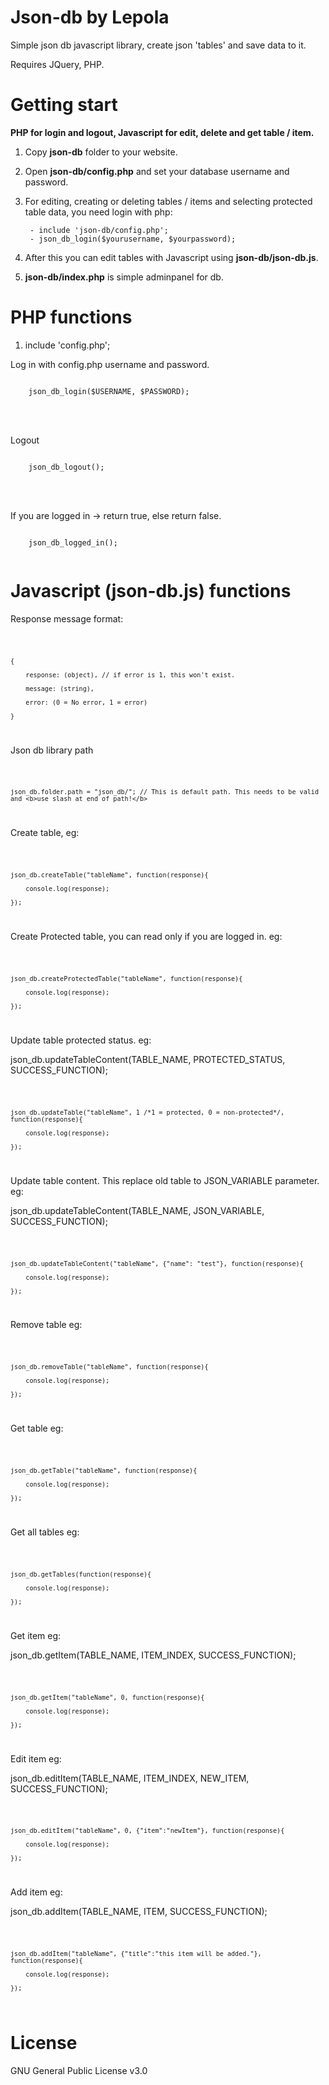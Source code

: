 # Json-db by Lepola

Simple json db javascript library, create json 'tables' and save data to it.

Requires JQuery, PHP.

# Getting start

<b>PHP for login and logout, Javascript for edit, delete and get table / item.</b>

1. Copy <b>json-db</b> folder to your website.

2. Open <b>json-db/config.php</b> and set your database username and password.

3. For editing, creating or deleting tables / items and selecting protected table data, you need login with php:
	
		- include 'json-db/config.php';
		- json_db_login($yourusername, $yourpassword);

4. After this you can edit tables with Javascript using <b>json-db/json-db.js</b>.

5. <b>json-db/index.php</b> is simple adminpanel for db.


# PHP functions

1. include 'config.php';

Log in with config.php username and password.

<code>
	json_db_login($USERNAME, $PASSWORD);
  
</code><br><br>
Logout

<code>
	json_db_logout();
  
</code><br><br>
If you are logged in -> return true, else return false.

<code>
	json_db_logged_in();
  
</code>


# Javascript (json-db.js) functions


Response message format:

<code>
  
	{
  
		response: (object), // if error is 1, this won't exist.
    
		message: (string),
    
		error: (0 = No error, 1 = error)
    
	}
</code>



Json db library path

<code>
 
	json_db.folder.path = "json_db/"; // This is default path. This needs to be valid and <b>use slash at end of path!</b>
</code>

Create table, eg:

<code>
  
	json_db.createTable("tableName", function(response){
  
		console.log(response);
    
	});
</code>


Create Protected table, you can read only if you are logged in. eg:

<code>
  
	json_db.createProtectedTable("tableName", function(response){
  
		console.log(response);
    
	});
</code>


Update table protected status. eg:

json_db.updateTableContent(TABLE_NAME, PROTECTED_STATUS, SUCCESS_FUNCTION);

<code>
  
	json_db.updateTable("tableName", 1 /*1 = protected, 0 = non-protected*/, function(response){
  
		console.log(response);
    
	});
</code>


Update table content. This replace old table to JSON_VARIABLE parameter. eg:

json_db.updateTableContent(TABLE_NAME, JSON_VARIABLE, SUCCESS_FUNCTION);

<code>
  
	json_db.updateTableContent("tableName", {"name": "test"}, function(response){
  
		console.log(response);
    
	});
</code>


Remove table eg:

<code>
  
	json_db.removeTable("tableName", function(response){
  
		console.log(response);
    
	});
</code>


Get table eg:

<code>
  
	json_db.getTable("tableName", function(response){
  
		console.log(response);
    
	});
</code>


Get all tables eg:

<code>
  
	json_db.getTables(function(response){
  
		console.log(response);
    
	});
</code>


Get item eg:

json_db.getItem(TABLE_NAME, ITEM_INDEX, SUCCESS_FUNCTION);

<code>
  
	json_db.getItem("tableName", 0, function(response){
  
		console.log(response);
    
	});
</code>


Edit item eg:

json_db.editItem(TABLE_NAME, ITEM_INDEX, NEW_ITEM, SUCCESS_FUNCTION);

<code>
  
	json_db.editItem("tableName", 0, {"item":"newItem"}, function(response){
  
		console.log(response);
    
	});
</code>


Add item eg:

json_db.addItem(TABLE_NAME, ITEM, SUCCESS_FUNCTION);

<code>
  
	json_db.addItem("tableName", {"title":"this item will be added."}, function(response){
  
		console.log(response);
    
	});
</code>


# License

GNU General Public License v3.0
